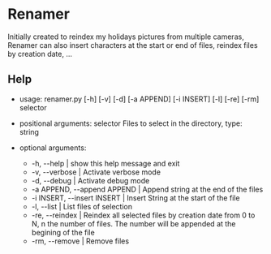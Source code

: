 # Renamer

Initially created to reindex my holidays pictures from multiple cameras,  Renamer can also insert characters at the start or end of files, reindex files by creation date, ... 

## Help

* usage: renamer.py [-h] [-v] [-d] [-a APPEND] [-i INSERT] [-l] [-re] [-rm]
                  selector
* positional arguments:
	selector              Files to select in the directory, type: string

* optional arguments:
	- -h, --help | show this help message and exit
  - -v, --verbose | Activate verbose mode
  - -d, --debug  |  Activate debug mode
  - -a APPEND, --append APPEND  |  Append string at the end of the files
  - -i INSERT, --insert INSERT  | Insert String at the start of the file
  - -l, --list  |  List files of selection
  - -re, --reindex  |  Reindex all selected files by creation date from 0 to N, n the number of files. The number will be appended at the begining of the file
  - -rm, --remove  |  Remove files
